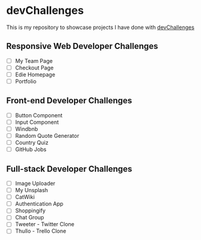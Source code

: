 # devChallenges

This is my repository to showcase projects I have done with [devChallenges](https://devchallenges.io/)

## Responsive Web Developer Challenges
- [ ] My Team Page
- [ ] Checkout Page
- [ ] Edie Homepage
- [ ] Portfolio

## Front-end Developer Challenges
- [ ] Button Component
- [ ] Input Component
- [ ] Windbnb
- [ ] Random Quote Generator
- [ ] Country Quiz
- [ ] GitHub Jobs

## Full-stack Developer Challenges
- [ ] Image Uploader
- [ ] My Unsplash
- [ ] CatWiki
- [ ] Authentication App
- [ ] Shoppingify
- [ ] Chat Group
- [ ] Tweeter - Twitter Clone
- [ ] Thullo - Trello Clone

